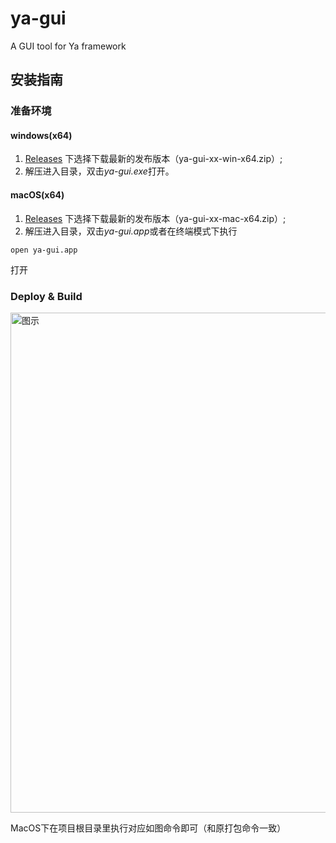 # ya-gui
A GUI tool for Ya framework

## 安装指南

### 准备环境

#### windows(x64)

1. [Releases](https://github.com/q13/ya-gui/releases) 下选择下载最新的发布版本（ya-gui-xx-win-x64.zip）;
2. 解压进入目录，双击*ya-gui.exe*打开。

#### macOS(x64)

1. [Releases](https://github.com/q13/ya-gui/releases) 下选择下载最新的发布版本（ya-gui-xx-mac-x64.zip）;
2. 解压进入目录，双击*ya-gui.app*或者在终端模式下执行
```Shell
open ya-gui.app
```
打开

### Deploy & Build

<img alt="图示" width="800" src="https://raw.githubusercontent.com/q13/ya-gui/master/doc/images/2018-10-16_11-00-33.png" />

MacOS下在项目根目录里执行对应如图命令即可（和原打包命令一致）
